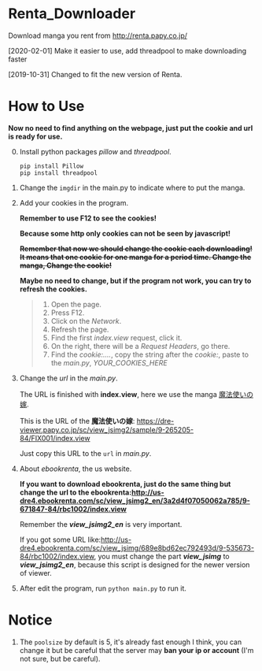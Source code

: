 # Renta_Downloader

Download manga you rent from <http://renta.papy.co.jp/>

[2020-02-01] Make it easier to use, add threadpool to make downloading faster

[2019-10-31] Changed to fit the new version of Renta.

# How to Use

**Now no need to find anything on the webpage, just put the cookie and url is ready for use.**

0.  Install python packages _pillow_ and _threadpool_.

    ```shell
    pip install Pillow
    pip install threadpool
    ```

1.  Change the `imgdir` in the main.py to indicate where to put the manga.

2.  Add your cookies in the program.

    **Remember to use F12 to see the cookies!**

    **Because some http only cookies can not be seen by javascript!**

    **~~Remember that now we should change the cookie each downloading! It means that one cookie for one manga for a period time. Change the manga, Change the cookie!~~**

    **Maybe no need to change, but if the program not work, you can try to refresh the cookies.**

    > 1.  Open the page.
    > 2.  Press F12.
    > 3.  Click on the _Network_.
    > 4.  Refresh the page.
    > 5.  Find the first _index.view_ request, click it.
    > 6.  On the right, there will be a _Request Headers_, go there.
    > 7.  Find the _cookie:...._, copy the string after the _cookie:_, paste to the _main.py_, _YOUR_COOKIES_HERE_

3.  Change the _url_ in the _main.py_.

    The URL is finished with **index.view**, here we use the manga [魔法使いの嫁](https://dre-viewer.papy.co.jp/sc/view_jsimg2/sample/9-265205-84/FIX001/index.view).

    This is the URL of the **魔法使いの嫁**: <https://dre-viewer.papy.co.jp/sc/view_jsimg2/sample/9-265205-84/FIX001/index.view>

    Just copy this URL to the `url` in _main.py_.

4.  About _ebookrenta_, the us website.

    **If you want to download ebookrenta, just do the same thing but change the url to the ebookrenta:<http://us-dre4.ebookrenta.com/sc/view_jsimg2_en/3a2d4f07050062a785/9-671847-84/rbc1002/index.view>**

    Remember the **_view_jsimg2_en_** is very important.

    If you got some URL like:<http://us-dre4.ebookrenta.com/sc/view_jsimg/689e8bd62ec792493d/9-535673-84/rbc1002/index.view>, you must change the part **_view_jsimg_** to **_view_jsimg2_en_**, because this script is designed for the newer version of viewer.

5.  After edit the program, run `python main.py` to run it.

# Notice

1.  The `poolsize` by default is 5, it's already fast enough I think, you can change it but be careful that the server may **ban your ip or account** (I'm not sure, but be careful).
